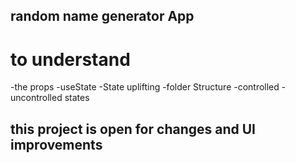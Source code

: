 ## random name generator App

# to understand 
-the props 
-useState
-State uplifting
-folder Structure
-controlled
-uncontrolled states


## this project is open for changes and UI improvements


